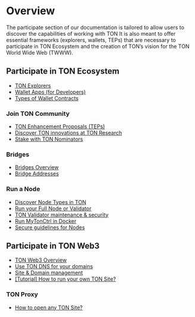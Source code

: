 # Overview

The participate section of our documentation is tailored to allow users to discover the capabilities of working with TON
It is also meant to offer essential frameworks (explorers, wallets, TEPs) that are necessary to participate in TON Ecosystem and the creation of TON’s vision for the TON World Wide Web (TWWW).

## Participate in TON Ecosystem

* [TON Explorers](/v3/concepts/dive-into-ton/ton-blockchain/explorers-in-ton)
* [Wallet Apps (for Developers)](/v3/concepts/dive-into-ton/ton-blockchain/wallet-apps)
* [Types of Wallet Contracts](/participate/wallets/contracts)

### Join TON Community

* [TON Enhancement Proposals (TEPs)](https://github.com/ton-blockchain/TEPs)
* [Discover TON innovations at TON Research](https://tonresear.ch/)
* [Stake with TON Nominators](/v3/guidelines/nodes/running-nodes/staking-with-nominator-pools)

### Bridges

* [Bridges Overview](/participate/crosschain/overview)
* [Bridge Addresses](/participate/crosschain/bridge-addresses)

### Run a Node

* [Discover Node Types in TON](/participate/nodes/node-types)
* [Run your Full Node or Validator](/participate/run-nodes/full-node)
* [TON Validator maintenance & security](/v3/guidelines/nodes/node-maintenance-and-security)
* [Run MyTonCtrl in Docker](/v3/guidelines/nodes/running-nodes/run-mytonctrl-docker)
* [Secure guidelines for Nodes](/v3/guidelines/nodes/running-nodes/secure-guidelines)

## Participate in TON Web3

* [TON Web3 Overview](/v3/guidelines/web3/overview)
* [Use TON DNS for your domains](/v3/guidelines/web3/ton-dns/dns)
* [Site & Domain management](/v3/guidelines/web3/ton-proxy-sites/site-and-domain-management)
* [\[Tutorial\] How to run your own TON Site?](/develop/dapps/tutorials/how-to-run-ton-site)

### TON Proxy

* [How to open any TON Site?](/v3/guidelines/web3/ton-proxy-sites/how-to-open-any-ton-site)
